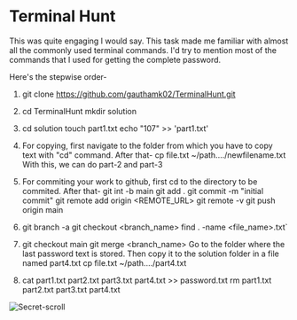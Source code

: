 # Terminal Hunt

This was quite engaging I would say. This task made me familiar with almost all the commonly used terminal commands. 
I'd try to mention most of the commands that I used for getting the complete password.

Here's the stepwise order-

1. git clone https://github.com/gauthamk02/TerminalHunt.git 

2. cd TerminalHunt
mkdir solution

3. cd solution
touch part1.txt
echo "107" >> 'part1.txt'

4. For copying, first navigate to the folder from which you have to copy text with "cd" command. After that-
cp file.txt ~/path..../newfilename.txt
With this, we can do part-2 and part-3

5. For commiting your work to github, first cd to the directory to be commited. After that-
git int -b main
git add .
git commit -m "initial commit"
git remote add origin <REMOTE_URL>
git remote -v
git push origin main

6. git branch -a
git checkout <branch_name>
find . -name <file_name>.txt`

7. git checkout main
git merge <branch_name>
Go to the folder where the last password text is stored. Then copy it to the solution folder in a file named part4.txt
cp file.txt ~/path..../part4.txt

8. cat part1.txt part2.txt part3.txt part4.txt >> password.txt
rm part1.txt part2.txt part3.txt part4.txt

![Secret-scroll](https://user-images.githubusercontent.com/116485536/207087937-657b229f-ac14-4629-8856-508bc0f4fba3.png)
